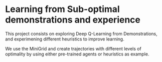 # Learning from Sub-optimal demonstrations and experience

This project consists on exploring Deep Q-Learning from Demonstrations, and experimening different heuristics to improve learning.

We use the MiniGrid and create trajectories with different levels of optimality by using either pre-trained agents or heuristics as example.
